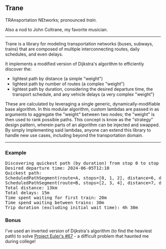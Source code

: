 ## Trane

TRAnsportation NEtworks; pronounced _train_.

Also a nod to John Coltrane, my favorite musician.

<hr>

Trane is a library for modeling transportation networks (buses, subways, trains) that are composed of multiple interconnecting routes, daily schedules, and even delays.

It implements a modified version of Dijkstra's algorithm to efficiently discover the:

- lightest path by distance (a simple "weight")
- lightest path by number of routes (a complex "weight")
- lightest path by duration, considering the desired departure time, the transport schedule, and any vehicle delays (a very complex "weight")

These are calculated by leveraging a single generic, dynamically-modifiable base algorithm. In this modular algorithm, custom lambdas are passed in as arguments to aggregate the "weight" between two nodes; the "weight" is then used to rank possible paths. This concept is know as the "strategy" design pattern, wherein parts of an algorithm can be injected and swapped. By simply implementing said lambdas, anyone can extend this library to handle new use cases, including beyond the transportation domain.

<hr>

### Example

<pre>
Discovering quickest path (by duration) from stop 0 to stop 4
Desired departure time: 2024-06-05T12:10
Quickest path:
ScheduledPathSegment(route=A, stops=[0, 1, 2], distance=6, departure=2024-06-05T12:30, arrival=2024-06-05T14:30, delayMillis=0)
ScheduledPathSegment(route=B, stops=[2, 3, 4], distance=7, departure=2024-06-05T15:00, arrival=2024-06-05T17:00, delayMillis=900000)
Total distance: 13km
Total delays: 15m
Time spent waiting for first train: 20m
Time spend waiting between trains: 30m
Trip duration (excluding initial wait time): 4h 30m
</pre>

### Bonus

I've used an inverted version of Dijkstra's algorithm (to find the heaviest path) to solve [Project Euler's #67](https://projecteuler.net/problem=67) - a difficult problem that haunted me during college!
